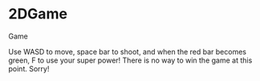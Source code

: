 2DGame
======

Game

Use WASD to move, space bar to shoot, and when the red bar becomes green, F to use your super power!
There is no way to win the game at this point.  Sorry!
